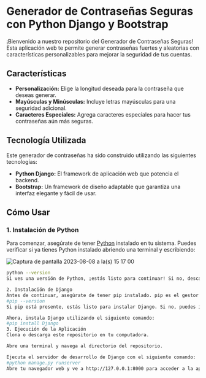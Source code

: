 # Generador de Contraseñas Seguras con Python Django y Bootstrap

¡Bienvenido a nuestro repositorio del Generador de Contraseñas Seguras! Esta aplicación web te permite generar contraseñas fuertes y aleatorias con características personalizables para mejorar la seguridad de tus cuentas.

## Características

- **Personalización:** Elige la longitud deseada para la contraseña que deseas generar.
- **Mayúsculas y Minúsculas:** Incluye letras mayúsculas para una seguridad adicional.
- **Caracteres Especiales:** Agrega caracteres especiales para hacer tus contraseñas aún más seguras.

## Tecnología Utilizada

Este generador de contraseñas ha sido construido utilizando las siguientes tecnologías:

- **Python Django:** El framework de aplicación web que potencia el backend.
- **Bootstrap:** Un framework de diseño adaptable que garantiza una interfaz elegante y fácil de usar.

## Cómo Usar

### 1. Instalación de Python

Para comenzar, asegúrate de tener [Python](https://www.python.org/downloads/) instalado en tu sistema. Puedes verificar si ya tienes Python instalado abriendo una terminal y escribiendo:


![Captura de pantalla 2023-08-08 a la(s) 15 17 00](https://github.com/sebastian-riggio/password-generator-python/assets/84664104/59180247-efdc-44c0-8195-a78908ef62b1)




```sh
python --version
Si ves una versión de Python, ¡estás listo para continuar! Si no, descarga e instala Python desde el enlace proporcionado.

2. Instalación de Django
Antes de continuar, asegúrate de tener pip instalado. pip es el gestor de paquetes de Python que necesitas para instalar Django. En la misma terminal, escribe:
#pip --version
Si pip está presente, estás listo para instalar Django. Si no, puedes instalarlo aquí.

Ahora, instala Django utilizando el siguiente comando:
#pip install Django
3. Ejecución de la Aplicación
Clona o descarga este repositorio en tu computadora.

Abre una terminal y navega al directorio del repositorio.

Ejecuta el servidor de desarrollo de Django con el siguiente comando:
#python manage.py runserver
Abre tu navegador web y ve a http://127.0.0.1:8000 para acceder a la aplicación.



